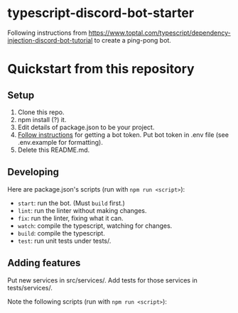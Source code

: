 # typescript-discord-bot-starter
Following instructions from <https://www.toptal.com/typescript/dependency-injection-discord-bot-tutorial> to create a ping-pong bot.

# Quickstart from this repository

## Setup

1.  Clone this repo.
2.  npm install (?) it.
3.  Edit details of package.json to be your project.
4.  [Follow instructions](https://www.toptal.com/typescript/dependency-injection-discord-bot-tutorial) for getting a bot token. Put bot token in .env file (see .env.example for formatting).
5. Delete this README.md.

## Developing

Here are package.json's scripts (run with `npm run <script>`):
*   `start`: run the bot. (Must `build` first.)
*   `lint`: run the linter without making changes.
*   `fix`: run the linter, fixing what it can.
*   `watch`: compile the typescript, watching for changes.
*   `build`: compile the typescript.
*   `test`: run unit tests under tests/.

## Adding features
Put new services in src/services/. Add tests for those services in tests/services/.

Note the following scripts (run with `npm run <script>`):
